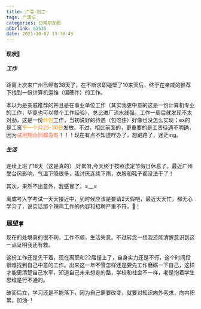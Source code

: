 ```yaml
---
title: 广漂·则二
tags: 广漂记
categories: 日常朋友圈
abbrlink: 62535
date: 2021-10-07 13:30:49
---
```


#### 现状🍂

##### 工作

距离上次来广州已经有38天了，在不断求职碰壁了10来天后，终于在亲戚的推荐下找到一份计算机运维（偏硬件）的工作。

本以为是亲戚推荐的并且是在事业单位工作（其实我更中意的这是一份计算机专业的工作，毕竟也可以攒个工作经验），总比进厂流水线强。工作一周后就发现不太对劲，这是一份<font style="color:orange;">外包</font>工作，当初说好的待遇（包吃住）好像也没怎么实现；ex的是工资<font style="color:darkorange;">下一个月25-30日</font>发放。不过，相比前面的，更重要的是工资待遇不明确，因为<font style="color:tomato;">试用期合同都没有</font>！！！现在有点不知道咋办了，想跑路了，迷茫ing。

##### 生活

连续上班了18天（这是真的）,好累呀,今天终于按照法定节假日休息了。最近广州受台风影响，气温下降很多，我讨厌连续下雨，衣服和鞋子都没法干了！

其次，果然不出意外，我感冒了，≥﹏≤

离成考入学考试一天天接近中，到时候应该是要请2天假吧，最近天天忙，都无心学习了，说实话那个辣鸡工作的内容和招聘严重不符，🌿！

### 展望🍀

现在的处境真的很不利，工作不顺，生活失意。不过转念一想我还能清醒意识到这一点证明我还有救。

这份工作还是先干着，现在离职和22届撞上了，自身实力还是不行，这个时间段很难找到自己中意的工作。出来这一年不管怎样还是要先工作磨砺一下自己，这样才能更清楚自己水平，知道自己未来想走的路，学校和社会不一样，老是抱着学生思维是行不通的。

破而后立，学习还是不能落下，因为自己需要改变，就要对知识向外索求，向内积累。加油·！

